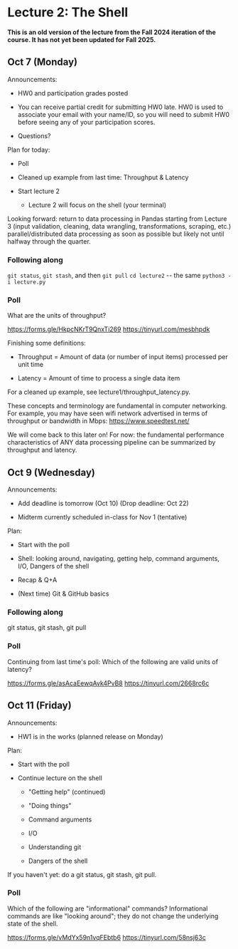 # Lecture 2: The Shell

**This is an old version of the lecture from the Fall 2024 iteration of the course. It has not yet been updated for Fall 2025.**

## Oct 7 (Monday)

Announcements:

- HW0 and participation grades posted

- You can receive partial credit for submitting HW0 late.
  HW0 is used to associate your email with your name/ID, so you
  will need to submit HW0 before seeing any of your participation scores.

- Questions?

Plan for today:

- Poll

- Cleaned up example from last time: Throughput & Latency

- Start lecture 2

  + Lecture 2 will focus on the shell (your terminal)

Looking forward:
return to data processing in Pandas starting from Lecture 3
(input validation, cleaning, data wrangling, transformations, scraping, etc.)
parallel/distributed data processing as soon as possible but likely
not until halfway through the quarter.

### Following along

`git status`, `git stash`, and then `git pull`
`cd lecture2` -- the same `python3 -i lecture.py`

### Poll

What are the units of throughput?

https://forms.gle/HkpcNKrT9QnxTi269
https://tinyurl.com/mesbhpdk

Finishing some definitions:

- Throughput = Amount of data (or number of input items)
  processed per unit time

- Latency = Amount of time to process a single data item

For a cleaned up example, see lecture1/throughput_latency.py.

These concepts and terminology are fundamental in computer networking.
For example, you may have seen wifi network advertised in terms of
throughput or bandwidth in Mbps:
https://www.speedtest.net/

We will come back to this later on!
For now: the fundamental performance characteristics of ANY data processing
pipeline can be summarized by throughput and latency.

## Oct 9 (Wednesday)

Announcements:

- Add deadline is tomorrow (Oct 10) (Drop deadline: Oct 22)

- Midterm currently scheduled in-class for Nov 1 (tentative)

Plan:

- Start with the poll

- Shell: looking around, navigating, getting help, command arguments, I/O, Dangers of the shell

- Recap & Q+A

- (Next time) Git & GitHub basics

### Following along

git status, git stash, git pull

### Poll

Continuing from last time's poll:
Which of the following are valid units of latency?

https://forms.gle/asAcaEewqAvk4PvB8
https://tinyurl.com/2668rc6c

## Oct 11 (Friday)

Announcements:

- HW1 is in the works (planned release on Monday)

Plan:

- Start with the poll

- Continue lecture on the shell

  + "Getting help" (continued)

  + "Doing things"

  + Command arguments

  + I/O

  + Understanding git

  + Dangers of the shell

If you haven't yet:
do a git status, git stash, git pull.

### Poll

Which of the following are "informational" commands?
Informational commands are like "looking around"; they do not change the underlying state of the shell.

https://forms.gle/vMdYx59n1vqFEbtb6
https://tinyurl.com/58nsj63c
